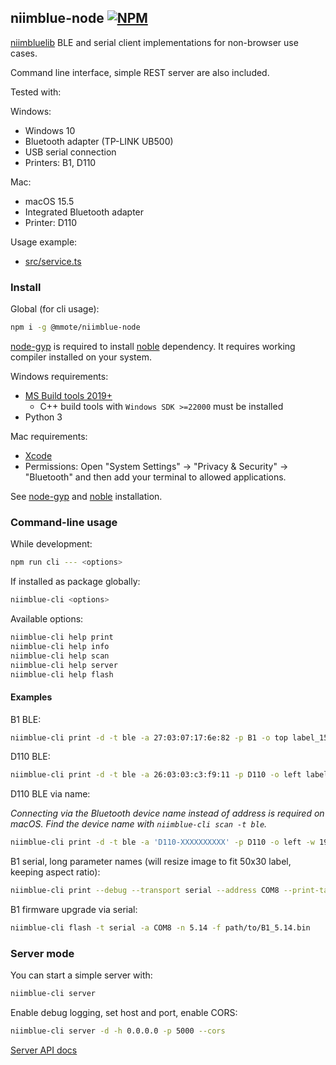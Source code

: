 ## niimblue-node [![NPM](https://img.shields.io/npm/v/@mmote/niimblue-node)](https://npmjs.com/package/@mmote/niimblue-node)

[niimbluelib](https://github.com/MultiMote/niimbluelib) BLE and serial client implementations for non-browser use cases.

Command line interface, simple REST server are also included.

Tested with:

Windows:

* Windows 10
* Bluetooth adapter (TP-LINK UB500)
* USB serial connection
* Printers: B1, D110

Mac:

* macOS 15.5
* Integrated Bluetooth adapter
* Printer: D110

Usage example:

* [src/service.ts](src/service.ts)

### Install

Global (for cli usage):

```bash
npm i -g @mmote/niimblue-node
```

[node-gyp](https://www.npmjs.com/package/node-gyp) is required to install [noble](https://www.npmjs.com/package/@abandonware/noble) dependency.
It requires working compiler installed on your system.

Windows requirements:

* [MS Build tools 2019+](https://visualstudio.microsoft.com/downloads/?q=build+tools)
  - C++ build tools with `Windows SDK >=22000` must be installed
* Python 3

Mac requirements:

* [Xcode](https://apps.apple.com/ca/app/xcode/id497799835)
* Permissions: Open "System Settings" → "Privacy & Security" → "Bluetooth" and then add your terminal to allowed applications.

See [node-gyp](https://github.com/nodejs/node-gyp) and [noble](https://github.com/abandonware/noble) installation.

### Command-line usage

While development:

```bash
npm run cli --- <options>
```

If installed as package globally:

```bash
niimblue-cli <options>
```

Available options:

```bash
niimblue-cli help print
niimblue-cli help info
niimblue-cli help scan
niimblue-cli help server
niimblue-cli help flash
```

#### Examples

B1 BLE:

```bash
niimblue-cli print -d -t ble -a 27:03:07:17:6e:82 -p B1 -o top label_15x30.png
```

D110 BLE:

```bash
niimblue-cli print -d -t ble -a 26:03:03:c3:f9:11 -p D110 -o left label_15x30.png
```

D110 BLE via name:

_Connecting via the Bluetooth device name instead of address is required on macOS. Find the device name with `niimblue-cli scan -t ble`._

```bash
niimblue-cli print -d -t ble -a 'D110-XXXXXXXXXX' -p D110 -o left -w 192 -h 96 label_15x30.png
```

B1 serial, long parameter names (will resize image to fit 50x30 label, keeping aspect ratio):

```bash
niimblue-cli print --debug --transport serial --address COM8 --print-task B1 --print-direction top --label-width 384 --label-height 240 label_15x30.png
```

B1 firmware upgrade via serial:

```bash
niimblue-cli flash -t serial -a COM8 -n 5.14 -f path/to/B1_5.14.bin
```

### Server mode

You can start a simple server with:

```bash
niimblue-cli server
```

Enable debug logging, set host and port, enable CORS:

```bash
niimblue-cli server -d -h 0.0.0.0 -p 5000 --cors
```

[Server API docs](https://multimote.github.io/niimblue-node/server/)
